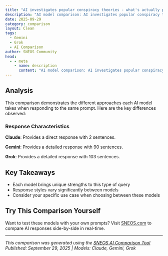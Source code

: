 ```yaml
---
title: "AI investigates popular conspiracy theories - what's actually possible?"
description: "AI model comparison: AI investigates popular conspiracy theories - what's actually possible?..."
date: 2025-09-29
category: comparison
layout: Clean
tags:
  - Gemini
  - Grok
  - AI Comparison
author: SNEOS Community
head:
  - - meta
    - name: description
      content: "AI model comparison: AI investigates popular conspiracy theories - what's actually possible?..."
---
```


<ChatComparison
  title="AI investigates popular conspiracy theories - what's actually possible?"
  prompt="AI investigates popular conspiracy theories - what's actually possible?"
  :responses='{
    "Gemini": "Okay, let\u0027s dive into the fascinating world of conspiracy theories and use AI\u0027s analytical capabilities to assess their plausibility, focusing on what\u0027s actually *possible*, even if highly improbable or lacking evidence.  We won\u0027t be confirming any of these, but rather examining the underlying concepts and technologies that *could* make them work, theoretically.  Keep in mind: This is speculative and for entertainment purposes only. It does not represent endorsement of any conspiracy theory.\n\n**Here\u0027s the structure we\u0027ll use:**\n\n1.  **Conspiracy Theory:** Briefly describe the core claim.\n2.  **Underlying Assumption(s):** What capabilities/technologies/societal structures *must* exist for the theory to even be conceivable.\n3.  **AI Analysis of Possibility:** How plausible are those underlying assumptions, based on current scientific understanding and technological trends?  What are the biggest hurdles?  Could AI itself be used to *support* or *debunk* aspects of the theory?\n4.  **\u0022Possible\u0022 Rating:**  A subjective rating from 1 (Extremely Unlikely) to 5 (Theoretically Plausible, but still requiring leaps of faith and significant evidence gaps).\n\n**Let\u0027s begin!**\n\n**1. The Moon Landing Hoax**\n\n*   **Conspiracy Theory:** The Apollo 11 moon landing (and subsequent missions) were faked, filmed in a studio, and designed to win the Cold War space race.\n\n*   **Underlying Assumption(s):**\n    *   Vast coordination and secrecy across NASA, government agencies, and potentially other nations.\n    *   Technological capabilities to convincingly simulate lunar conditions in the 1960s (low gravity, vacuum, radiation).\n    *   The ability to silence all participants involved in the hoax for decades.\n    *   A political motivation so strong it would justify this level of deception.\n\n*   **AI Analysis of Possibility:**\n    *   **Coordination \u0026 Secrecy:** AI could analyze historical data (personnel records, communication logs, financial transactions) to look for anomalies that *might* suggest coordinated deception. However, the scale of the operation required makes this highly improbable without leaks.  AI could also model the social network required to maintain such a secret and assess its stability over time (very unstable).\n    *   **Simulating Lunar Conditions:** Recreating the lunar environment in 1969 would have been extraordinarily difficult with the technology available.  AI could analyze historical film footage against known physics to identify potential inconsistencies impossible to reproduce in 1969. For example, AI could be trained to identify subtle distortions in shadows or the way dust moved that wouldn\u0027t match a true vacuum.  The AI could also model the energy requirements to create a large enough sound stage with vacuum conditions, and see if those requirements align with historical energy usage data.\n    *   **Silencing Participants:**  Keeping so many people quiet for so long is a massive challenge. While AI could analyze historical records for evidence of coercion or silencing, it would be extremely difficult to prove anything definitively without more evidence.\n    *   **Political Motivation:** AI could be used to quantify the potential benefits of winning the space race during the Cold War and weigh them against the risks of the hoax being exposed.  However, this is largely subjective and depends on assumptions about the political climate at the time.\n\n*   **\u0022Possible\u0022 Rating:** 1 (Extremely Unlikely) - The level of coordination, technological achievement (in faking it), and long-term secrecy required are simply too improbable given available evidence.\n\n**2. Chemtrails**\n\n*   **Conspiracy Theory:** The persistent condensation trails left by aircraft (contrails) are actually \u0022chemtrails\u0022 \u2013 chemical or biological agents deliberately sprayed into the atmosphere for purposes such as weather modification, population control, or military operations.\n\n*   **Underlying Assumption(s):**\n    *   Global-scale aerosol spraying program conducted by governments or secret organizations.\n    *   Advanced aerial dispersion technology capable of uniformly distributing agents.\n    *   Existence of chemical or biological agents that can effectively achieve the purported goals (weather modification, population control, etc.).\n    *   Widespread complicity among pilots, air traffic controllers, and scientists.\n\n*   **AI Analysis of Possibility:**\n    *   **Aerosol Spraying Program:** AI could analyze flight patterns, correlating them with reports of \u0022chemtrails\u0022 and analyzing weather patterns in those regions.  This would involve massive datasets of flight data, weather reports, and atmospheric composition analysis. However, distinguishing normal contrails from supposed \u0022chemtrails\u0022 based on visual observation alone is problematic, and requires analysis of the atmospheric composition.\n    *   **Dispersion Technology:**  While aerosol dispersion is possible (crop dusting, cloud seeding), the scale and uniformity required for chemtrail theories would be difficult to achieve.  AI could model the atmospheric dispersion patterns based on aircraft trajectories and weather conditions to see if they align with the purported goals of the spraying program.\n    *   **Effective Agents:** AI could be used to analyze the plausibility of using specific chemicals or biological agents for weather modification or population control.  This would involve analyzing scientific literature on these agents, their potential effects, and the feasibility of delivering them via aerial spraying. However, creating agents for population control that are effective, specific, and undetectable would be a massive scientific challenge.\n    *   **Widespread Complicity:**  Similar to the moon landing hoax, maintaining secrecy on this scale would be difficult. AI could analyze communication patterns and personnel records to look for anomalies, but the sheer number of people involved makes this highly challenging.\n\n*   **\u0022Possible\u0022 Rating:** 2 (Highly Unlikely) - While localized cloud seeding and weather modification are real, the scale, secrecy, and scientific implausibility of chemtrail theories make them extremely unlikely.\n\n**3.  The Reptilian Elite**\n\n*   **Conspiracy Theory:** The world is secretly controlled by a race of reptilian humanoids who disguise themselves as humans and manipulate global events to their own advantage.\n\n*   **Underlying Assumption(s):**\n    *   Advanced shapeshifting technology or genetic engineering allowing reptilian humanoids to seamlessly mimic human appearance.\n    *   A hierarchical social structure among the reptilian elite, allowing for coordinated global control.\n    *   A hidden network of underground bases and communication systems.\n    *   Motivation for reptilian control (e.g., resource extraction, genetic manipulation).\n\n*   **AI Analysis of Possibility:**\n    *   **Shapeshifting Technology:**  Currently, there is no known technology or biological process that would allow for the seamless shapeshifting required by this theory. AI could model the biological and technological challenges of shapeshifting, highlighting the sheer impossibility based on current scientific understanding.\n    *   **Reptilian Social Structure:**  AI could analyze social networks and power structures to identify potential anomalies or hidden hierarchies. However, the vastness and complexity of human society would make it extremely difficult to detect a subtle reptilian influence.\n    *   **Underground Bases:**  AI could analyze geological data and satellite imagery to look for evidence of large-scale underground structures. However, the scale and depth required for the reptilian bases would make them difficult to conceal.\n    *   **Reptilian Motivation:**  AI could be used to model the potential benefits of reptilian control, but this would be highly speculative and based on assumptions about their alien psychology and goals.\n\n*   **\u0022Possible\u0022 Rating:** 1 (Extremely Unlikely) - The reptilian elite theory relies on fantastical technologies and biological processes that are not supported by scientific evidence.\n\n**4.  The Mandela Effect**\n\n*   **Conspiracy Theory:**  The Mandela Effect is the phenomenon where a large group of people share the same false memory. Conspiracy theories posit that it\u0027s evidence of parallel realities, time travel, or manipulation of collective memory.\n\n*   **Underlying Assumption(s):**\n    *   The fabric of reality is mutable and can be influenced by external forces (time travelers, alternate dimensions).\n    *   Memory is not a fixed and immutable record, but rather a malleable construct.\n    *   Technology exists (or will exist) to manipulate or overwrite collective memories.\n\n*   **AI Analysis of Possibility:**\n    *   **Mutable Reality:**  The existence of parallel realities or time travel remains speculative and unproven. However, quantum physics offers theoretical frameworks that suggest the possibility of alternate timelines. AI could be used to model these theoretical frameworks and explore the potential for interactions between different realities.\n    *   **Malleable Memory:** Neuroscience has shown that memory is indeed a reconstructive process, prone to errors and distortions. AI could be used to analyze patterns of false memories and identify potential causes, such as suggestion, misinformation, or cognitive biases. AI is already being used to detect deep fakes, so could be adapted to detect deep-fake *memories*.\n    *   **Memory Manipulation Technology:**  While there is no technology currently capable of directly manipulating memories on a large scale, research into brain-computer interfaces and neurostimulation is advancing rapidly. AI could analyze the potential for these technologies to be used for memory manipulation in the future.\n\n*   **\u0022Possible\u0022 Rating:** 3 (Potentially Plausible, Within Certain Limits) - While the idea of parallel realities or deliberate memory manipulation is highly speculative, the understanding that memory is fallible and subject to influence makes the Mandela Effect a plausible phenomenon, even if the extreme conspiracy interpretations are unlikely.\n\n**Important Considerations:**\n\n*   **Confirmation Bias:**  AI can be susceptible to confirmation bias if trained on datasets that are biased towards specific viewpoints. It\u0027s crucial to use diverse and unbiased data sources.\n*   **Lack of Evidence:**  Many conspiracy theories rely on a lack of evidence as \u0022proof\u0022 of a cover-up. AI can help identify gaps in knowledge, but it cannot create evidence where none exists.\n*   **The Human Element:**  AI cannot fully account for the irrationality, unpredictability, and emotional factors that drive human behavior, which are often central to conspiracy theories.\n\n**In conclusion,** AI can be a powerful tool for analyzing the plausibility of conspiracy theories by examining the underlying assumptions, technologies, and societal structures required for them to be true.  However, it\u0027s essential to remember that AI analysis is only as good as the data it\u0027s trained on, and it cannot definitively prove or disprove any conspiracy theory without credible evidence.  The fun is in the exploration, not the confirmation!\n",
    "Grok": "Conspiracy theories have been a part of human culture for centuries, fueled by a mix of distrust, misinformation, and the human tendency to seek patterns in chaos. Let\u2019s dive into some of the most popular conspiracy theories, analyze their core claims, and break down what\u2019s actually possible using a combination of evidence, logic, and scientific reasoning. I\u2019ll keep this grounded and focus on plausibility rather than outright dismissal or endorsement.\n\n---\n\n### 1. **Moon Landing Hoax (1969)**\n   - **Claim**: The Apollo 11 moon landing was faked by NASA, staged in a Hollywood studio to win the Space Race against the Soviet Union.\n   - **What\u2019s Possible**: Faking a moon landing in 1969 would have required an unprecedented level of secrecy and coordination. We\u2019re talking about tens of thousands of people\u2014NASA employees, contractors, and international observers\u2014keeping quiet for decades. The technology to convincingly fake the footage (like slow-motion walking to simulate low gravity) was rudimentary at the time, and inconsistencies claimed by skeptics (e.g., shadows, lack of stars in photos) are explained by basic physics and photography principles (lunar lighting, camera exposure settings).\n     - **Evidence Against**: The Soviet Union, a fierce rival, never called it a hoax\u2014they had the means to track the mission and would\u2019ve exposed a fake to humiliate the US. Physical evidence like moon rocks, verified by independent geologists worldwide, matches no earthly material. Retroreflectors left on the moon by Apollo missions are still used today to measure lunar distance via laser ranging.\n     - **Plausibility**: Extremely unlikely. The logistics of pulling off such a deception, combined with tangible evidence and third-party corroboration, make this theory implausible. Occam\u2019s razor favors the simpler explanation: we went to the moon.\n\n---\n\n### 2. **9/11 Inside Job**\n   - **Claim**: The September 11, 2001, attacks were orchestrated by the US government (or elements within it) as a pretext for war and surveillance.\n   - **What\u2019s Possible**: The scale of coordination required for this theory is staggering. It implies that hundreds, if not thousands, of people in government, military, intelligence, and private sectors collaborated to plant explosives in the Twin Towers (as some claim for \u201Ccontrolled demolition\u201D), manipulate air traffic, and cover up evidence\u2014all without a single credible whistleblower or leaked document. \n     - **Evidence Against**: The National Institute of Standards and Technology (NIST) and independent engineering studies explain the collapse of the towers due to jet fuel fires weakening steel structures. The \u201Ccontrolled demolition\u201D idea ignores the chaotic, uneven nature of the collapses and lacks evidence of explosives (like chemical residues or detonation cords). Al-Qaeda\u2019s involvement is well-documented through communications, confessions, and financial trails.\n     - **Plausibility**: Very low. While government incompetence or foreknowledge of threats is within the realm of possibility (and declassified documents show missed warnings), a full-scale inside job defies logistical reality and the overwhelming body of evidence supporting the official narrative.\n\n---\n\n### 3. **Flat Earth**\n   - **Claim**: The Earth is a flat plane, and photos of a spherical Earth (along with scientific consensus) are part of a global cover-up by governments and space agencies.\n   - **What\u2019s Possible**: The idea of a flat Earth contradicts every observable phenomenon and measurement we have. A conspiracy of this magnitude would require millions of people\u2014scientists, pilots, sailors, satellite operators, and more\u2014to lie or be deceived about basic reality for centuries. \n     - **Evidence Against**: Simple experiments, like ships disappearing bottom-first over the horizon, demonstrate curvature. GPS, weather forecasting, and air travel rely on a spherical model. Photos from space, including live feeds from the International Space Station, corroborate this. Ancient Greeks like Eratosthenes calculated the Earth\u2019s circumference over 2,000 years ago using shadows and basic geometry.\n     - **Plausibility**: Effectively zero. The flat Earth theory ignores fundamental physics (gravity, Coriolis effect) and fails to provide a coherent alternative model that accounts for observable facts. Psychological factors like distrust in institutions better explain its persistence than any factual basis.\n\n---\n\n### 4. **Chemtrails (Chemical Spraying from Airplanes)**\n   - **Claim**: Contrails from airplanes are actually \u201Cchemtrails,\u201D chemicals sprayed by governments for purposes like weather control, population control, or mind manipulation.\n   - **What\u2019s Possible**: Large-scale aerial spraying programs for weather modification (like cloud seeding with silver iodide) do exist and have been documented in limited contexts. However, the chemtrail theory claims a global, secretive operation involving commercial airlines and military aircraft, with no credible evidence of harmful chemicals being dispersed en masse.\n     - **Evidence Against**: Contrails are water vapor condensing in cold, high-altitude air\u2014basic physics. Tests of contrail residue show nothing unusual beyond expected pollutants from jet fuel. The logistics of secretly loading and spraying chemicals from thousands of planes daily, without leaks from pilots, ground crews, or regulators, are implausible. Claims of health effects often rely on anecdotal correlation, not causation.\n     - **Plausibility**: Low. While small-scale weather modification is real, the idea of a vast chemtrail conspiracy lacks evidence and ignores simpler explanations for contrail appearance and persistence (humidity and temperature at altitude).\n\n---\n\n### 5. **JFK Assassination (Beyond Lee Harvey Oswald)**\n   - **Claim**: President John F. Kennedy\u2019s 1963 assassination was not the work of a lone gunman (Lee Harvey Oswald) but a conspiracy involving the CIA, Mafia, or other powerful entities.\n   - **What\u2019s Possible**: Unlike other theories, this one has some plausible elements. The Warren Commission\u2019s conclusion that Oswald acted alone has been criticized for inconsistencies, rushed conclusions, and ignored leads. Declassified documents show the CIA had reasons to dislike JFK (like the Bay of Pigs fallout), and Oswald had murky ties to both Soviet and US intelligence circles. Multiple gunmen theories persist due to witness accounts of shots from different directions and the infamous \u201Cmagic bullet\u201D trajectory.\n     - **Evidence Against**: Ballistic and forensic evidence largely supports the lone gunman theory, including bullet trajectories and Oswald\u2019s rifle. Acoustic evidence for a second shooter (from the grassy knoll) was later debunked by experts. No concrete proof of a conspiracy has emerged in decades, despite extensive investigations and declassified files.\n     - **Plausibility**: Moderate. While a conspiracy isn\u2019t proven, the messy political context of the era (Cold War, organized crime, CIA overreach) and unanswered questions leave room for speculation. It\u2019s possible small groups could have influenced or exploited Oswald, even if hard evidence remains elusive.\n\n---\n\n### 6. **Area 51 and Alien Technology**\n   - **Claim**: Area 51, a secretive US military base in Nevada, houses alien spacecraft and technology recovered from crashes like Roswell (1947), and the government reverse-engineers it for advanced weaponry.\n   - **What\u2019s Possible**: Area 51 is a real, classified testing site for experimental aircraft (like the U-2 spy plane and stealth technology). The secrecy naturally fuels speculation. The Roswell incident was officially explained as a weather balloon (later Project Mogul, a classified surveillance program), but eyewitness accounts of \u201Calien bodies\u201D and unusual debris persist.\n     - **Evidence Against**: No verifiable evidence of aliens or extraterrestrial tech has surfaced. Declassified documents and whistleblowers (like Bob Lazar, whose claims are unverified) offer only anecdotal accounts. Advanced US tech can often be traced to terrestrial innovation, not alien influence (e.g., stealth aircraft design evolved from known engineering principles).\n     - **Plausibility**: Low to moderate for secrecy, very low for aliens. Area 51\u2019s purpose as a testing ground for cutting-edge military tech is well-established and explains the secrecy. Alien involvement, while a captivating idea, lacks physical proof and relies heavily on unverifiable personal stories.\n\n---\n\n### Broader Analysis: What Makes a Conspiracy Theory Plausible?\nFor a conspiracy to be feasible, it needs:\n1. **Limited Scope**: The fewer people involved, the easier to keep a secret. Theories requiring thousands of complicit actors (e.g., moon landing hoax) are logistically improbable.\n2. **Motive and Means**: There must be a clear reason and capability for the conspiracy. JFK\u2019s assassination theories hold water because of documented political tensions and intelligence overreach at the time.\n3. **Evidence Gaps**: Theories thrive where data is missing or ambiguous. Once solid evidence emerges (e.g., NIST reports on 9/11), plausibility often drops.\n4. **Human Nature**: People can and do conspire for power, money, or control\u2014Watergate and MKUltra are proven examples. But grand, world-spanning plots strain credulity due to incompetence and leaks.\n\n---\n\n### Conclusion: What\u2019s Actually Possible?\n- **Plausible**: Small-scale conspiracies, like cover-ups or limited government overreach (e.g., potential hidden angles to JFK\u2019s death), are within the realm of human behavior and historical precedent.\n- **Improbable**: Massive, global conspiracies (e.g., flat Earth, chemtrails) fail under scrutiny due to overwhelming evidence to the contrary and the sheer difficulty of coordination without detection.\n- **Nuance Matters**: Some theories start with a kernel of truth\u2014government secrecy (Area 51) or real programs (weather modification)\u2014but balloon into exaggerated, unsupported claims.\n\nSkepticism is healthy, but it must be paired with critical thinking. Extraordinary claims require extraordinary evidence, and most popular conspiracy theories collapse under the weight of simpler, evidence-based explanations. That said, history shows that power structures can and do hide uncomfortable truths, so dismissing every theory outright is as lazy as believing them all. Keep digging, but follow the facts. What conspiracy theory are you curious about next? I can dive deeper."
  }'
  published-date="16:28"
/>

## Analysis

This comparison demonstrates the different approaches each AI model takes when responding to the same prompt. Here are the key differences observed:

### Response Characteristics

**Claude**: Provides a direct response with 2 sentences. 

**Gemini**: Provides a detailed response with 90 sentences. 

**Grok**: Provides a detailed response with 103 sentences. 

## Key Takeaways

- Each model brings unique strengths to this type of query
- Response styles vary significantly between models
- Consider your specific use case when choosing between these models

## Try This Comparison Yourself

Want to test these models with your own prompts? Visit [SNEOS.com](https://sneos.com) to compare AI responses side-by-side in real-time.

---

*This comparison was generated using the [SNEOS AI Comparison Tool](https://sneos.com)*
*Published: September 29, 2025 | Models: Claude, Gemini, Grok*
